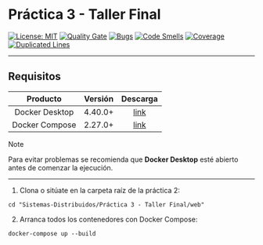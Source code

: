 # Práctica 3 - Taller Final

[![License: MIT](https://img.shields.io/badge/License-MIT-yellow.svg)](https://opensource.org/licenses/MIT)
[![Quality Gate](https://sonarcloud.io/api/project_badges/measure?project=ibaimoya_Sistemas-Distribuidos&metric=alert_status)](https://sonarcloud.io/summary/new_code?id=ibaimoya_Sistemas-Distribuidos)
[![Bugs](https://sonarcloud.io/api/project_badges/measure?project=ibaimoya_Sistemas-Distribuidos&metric=bugs)](https://sonarcloud.io/component_measures?id=ibaimoya_Sistemas-Distribuidos&metric=bugs)
[![Code Smells](https://sonarcloud.io/api/project_badges/measure?project=ibaimoya_Sistemas-Distribuidos&metric=code_smells)](https://sonarcloud.io/component_measures?id=ibaimoya_Sistemas-Distribuidos&metric=code_smells)
[![Coverage](https://sonarcloud.io/api/project_badges/measure?project=ibaimoya_Sistemas-Distribuidos&metric=coverage)](https://sonarcloud.io/component_measures?id=ibaimoya_Sistemas-Distribuidos&metric=coverage)
[![Duplicated Lines](https://sonarcloud.io/api/project_badges/measure?project=ibaimoya_Sistemas-Distribuidos&metric=duplicated_lines_density)](https://sonarcloud.io/component_measures?id=ibaimoya_Sistemas-Distribuidos&metric=duplicated_lines_density)


****

## Requisitos

| **Producto** | **Versión** | **Descarga** |
|:------:|:--------:|:------------:|
| Docker Desktop | 4.40.0+ | [link](https://www.docker.com/products/docker-desktop/) |
| Docker Compose | 2.27.0+ | [link](https://docs.docker.com/compose/install/#:~:text=Mac-,Windows,-Tip) |

> [!NOTE]  
> Para evitar problemas se recomienda que **Docker Desktop** esté abierto antes de comenzar la ejecución.

****


1. Clona o sitúate en la carpeta raíz de la práctica 2:
```
cd "Sistemas-Distribuidos/Práctica 3 - Taller Final/web"
```
2. Arranca todos los contenedores con Docker Compose:
```
docker-compose up --build
```